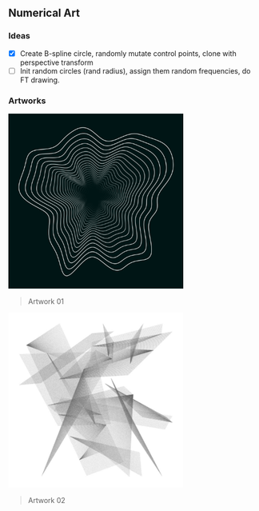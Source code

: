 ## Numerical Art

### Ideas
- [x] Create B-spline circle, randomly mutate control points, clone with perspective transform
- [ ] Init random circles (rand radius), assign them random frequencies, do FT drawing.

### Artworks
<img src="artworks/01/rendering.png" width="350" />

> Artwork 01

<img src="artworks/02/rendering.jpg" width="350" />

> Artwork 02
